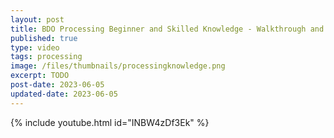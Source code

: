 ```yaml
---
layout: post
title: BDO Processing Beginner and Skilled Knowledge - Walkthrough and Troubleshooting
published: true
type: video
tags: processing
image: /files/thumbnails/processingknowledge.png
excerpt: TODO
post-date: 2023-06-05
updated-date: 2023-06-05
---
```


{% include youtube.html id="INBW4zDf3Ek" %}